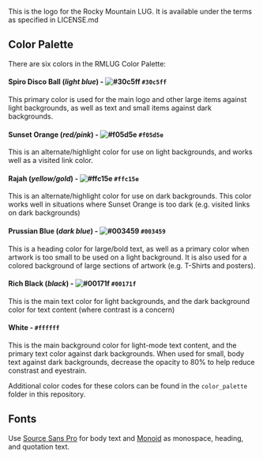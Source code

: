 This is the logo for the Rocky Mountain LUG. It is available under the terms
as specified in LICENSE.md

## Color Palette

There are six colors in the RMLUG Color Palette:


#### Spiro Disco Ball (_light blue_) - ![#30c5ff](https://placehold.it/15/30c5ff/000000?text=+) `#30c5ff` 

This primary color is used for the main logo and other large items against
light backgrounds, as well as text and small items against dark backgrounds.


#### Sunset Orange (_red/pink_) - ![#f05d5e](https://placehold.it/15/f05d5e/000000?text=+) `#f05d5e`

This is an alternate/highlight color for use on light backgrounds, and works
well as a visited link color.


#### Rajah (_yellow/gold_) - ![#ffc15e](https://placehold.it/15/ffc15e/000000?text=+) `#ffc15e` 

This is an alternate/highlight color for use on dark backgrounds. This color
works well in situations where Sunset Orange is too dark (e.g. visited links
on dark backgrounds)


#### Prussian Blue (_dark blue_) - ![#003459](https://placehold.it/15/003459/000000?text=+) `#003459` 

This is a heading color for large/bold text, as well as a primary color when 
artwork is too small to be used on a light background. It is also used for a
colored background of large sections of artwork (e.g. T-Shirts and posters).


#### Rich Black (_black_) - ![#00171f](https://placehold.it/15/00171f/000000?text=+) `#00171f` 

This is the main text color for light backgrounds, and the dark background
color for text content (where contrast is a concern)


#### White - `#ffffff`

This is the main background color for light-mode text content, and the
primary text color against dark backgrounds. When used for small, body text 
against dark backgrounds, decrease the opacity to 80% to help reduce 
constrast and eyestrain.


Additional color codes for these colors can be found in the `color_palette`
folder in this repository.


## Fonts

Use [Source Sans Pro](https://github.com/adobe-fonts/source-sans-pro) for body 
text and [Monoid](https://github.com/larsenwork/monoid) as monospace, heading, 
and quotation text.
